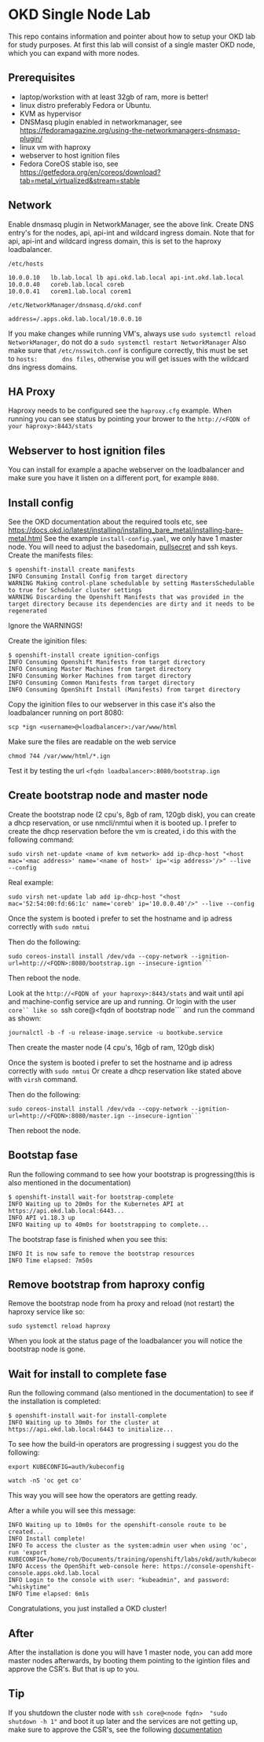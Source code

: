 # OKD Single Node Lab

This repo contains information and pointer about how to setup your OKD lab for study purposes.
At first this lab will consist of a single master OKD node, which you can expand with more nodes.

## Prerequisites
- laptop/workstion with at least 32gb of ram, more is better!
- linux distro preferably Fedora or Ubuntu.
- KVM as hypervisor
- DNSMasq plugin enabled in networkmanager, see https://fedoramagazine.org/using-the-networkmanagers-dnsmasq-plugin/
- linux vm with haproxy
- webserver to host ignition files
- Fedora CoreOS stable iso, see https://getfedora.org/en/coreos/download?tab=metal_virtualized&stream=stable

##  Network
Enable dnsmasq plugin in NetworkManager, see the above link.
Create DNS entry's for the nodes, api, api-int and wildcard ingress domain. Note that for api, api-int and wildcard ingress domain, this is set to the haproxy loadbalancer.


```/etc/hosts```

```
10.0.0.10   lb.lab.local lb api.okd.lab.local api-int.okd.lab.local
10.0.0.40   coreb.lab.local coreb
10.0.0.41   corem1.lab.local corem1
```

```/etc/NetworkManager/dnsmasq.d/okd.conf```

```
address=/.apps.okd.lab.local/10.0.0.10
```

If you make changes while running VM's, always use ```sudo systemctl reload NetworkManager```, do not do a ```sudo systemctl restart NetworkManager```
Also make sure that ```/etc/nsswitch.conf``` is configure correctly, this must be set to ```hosts:       dns files```, otherwise you will get issues with the wildcard dns ingress domains.

## HA Proxy
Haproxy needs to be configured see the ```haproxy.cfg``` example. When running you can see status by pointing your brower to the ```http://<FQDN of your haproxy>:8443/stats``` 


## Webserver to host ignition files
You can install for example a apache webserver on the loadbalancer and make sure you have it listen on a different port, for example ```8080```.


## Install config
See the OKD documentation about the required tools etc, see https://docs.okd.io/latest/installing/installing_bare_metal/installing-bare-metal.html
See the example ```install-config.yaml```, we only have 1 master node. You will need to adjust the basedomain, [pullsecret](https://cloud.redhat.com/openshift/install/pull-secret) and ssh keys.
Create the manifests files:
```
$ openshift-install create manifests
INFO Consuming Install Config from target directory 
WARNING Making control-plane schedulable by setting MastersSchedulable to true for Scheduler cluster settings 
WARNING Discarding the Openshift Manifests that was provided in the target directory because its dependencies are dirty and it needs to be regenerated 
```

Ignore the WARNINGS!

Create the iginition files:
```
$ openshift-install create ignition-configs
INFO Consuming Openshift Manifests from target directory 
INFO Consuming Master Machines from target directory 
INFO Consuming Worker Machines from target directory 
INFO Consuming Common Manifests from target directory 
INFO Consuming OpenShift Install (Manifests) from target directory 
```

Copy the iginition files to our webserver in this case it's also the loadbalancer running on port 8080:

```
scp *ign <username>@<loadbalancer>:/var/www/html
```

Make sure the files are readable on the web service

```
chmod 744 /var/www/html/*.ign
```

Test it by testing the url ```<fqdn loadbalancer>:8080/bootstrap.ign``` 


## Create bootstrap node and master node
Create the bootstrap node (2 cpu's, 8gb of ram, 120gb disk), you can create a dhcp reservation, or use nmcli/nmtui when it is booted up.
I prefer to create the dhcp reservation before the vm is created, i do this with the following command:

```
sudo virsh net-update <name of kvm network> add ip-dhcp-host "<host mac='<mac address>' name='<name of host>' ip='<ip address>'/>" --live --config
```

Real example:

```
sudo virsh net-update lab add ip-dhcp-host "<host mac='52:54:00:fd:66:1c' name='coreb' ip='10.0.0.40'/>" --live --config
```

Once the system is booted i prefer to set the hostname and ip adress correctly with ```sudo nmtui```

Then do the following:

```
sudo coreos-install install /dev/vda --copy-network --ignition-url=http://<FQDN>:8080/bootstrap.ign --insecure-igntion```
```

Then reboot the node.

Look at the ```http://<FQDN of your haproxy>:8443/stats``` and wait until api and machine-config service are up and running.
Or login with the user ```core`` like so ```ssh core@<fqdn of bootstrap node``` and run the command as shown:

```
journalctl -b -f -u release-image.service -u bootkube.service
```


Then create the master node (4 cpu's, 16gb of ram, 120gb disk)

Once the system is booted i prefer to set the hostname and ip adress correctly with ```sudo nmtui```
Or create a dhcp reservation like stated above with ```virsh``` command.

Then do the following:

```
sudo coreos-install install /dev/vda --copy-network --ignition-url=http://<FQDN>:8080/master.ign --insecure-igntion```
```

Then reboot the node.


## Bootstap fase

Run the following command to see how your bootstrap is progressing(this is also mentioned in the documentation)

```
$ openshift-install wait-for bootstrap-complete
INFO Waiting up to 20m0s for the Kubernetes API at https://api.okd.lab.local:6443... 
INFO API v1.18.3 up                               
INFO Waiting up to 40m0s for bootstrapping to complete... 
```

The bootstrap fase is finished when you see this:

```
INFO It is now safe to remove the bootstrap resources 
INFO Time elapsed: 7m50s                          
```

## Remove bootstrap from haproxy config
Remove the bootstrap node from ha proxy and reload (not restart) the haproxy service like so:

```
sudo systemctl reload haproxy
```

When you look at the status page of the loadbalancer you will notice the bootstrap node is gone.

## Wait for install to complete fase
Run the following command (also mentioned in the documentation) to see if the installation is completed:

```
$ openshift-install wait-for install-complete
INFO Waiting up to 30m0s for the cluster at https://api.okd.lab.local:6443 to initialize...
```

To see how the build-in operators are progressing i suggest you do the following:

```
export KUBECONFIG=auth/kubeconfig
```

```
watch -n5 'oc get co'
```

This way you will see how the operators are getting ready.

After a while you will see this message:
```
INFO Waiting up to 10m0s for the openshift-console route to be created... 
INFO Install complete!                            
INFO To access the cluster as the system:admin user when using 'oc', run 'export KUBECONFIG=/home/rob/Documents/training/openshift/labs/okd/auth/kubeconfig' 
INFO Access the OpenShift web-console here: https://console-openshift-console.apps.okd.lab.local 
INFO Login to the console with user: "kubeadmin", and password: "whiskytime" 
INFO Time elapsed: 6m1s                           
```

Congratulations, you just installed a OKD cluster!

## After
After the installation is done you will have 1 master node, you can add more master nodes afterwards, by booting them pointing to the igintion files and approve the CSR's.
But that is up to you.

## Tip
If you shutdown the cluster node with ```ssh core@<node fqdn>  "sudo shutdown -h 1"``` and boot it up later and the services are not getting up, make sure to approve the CSR's, see the following [documentation](https://docs.openshift.com/container-platform/4.6/backup_and_restore/graceful-cluster-restart.html)

